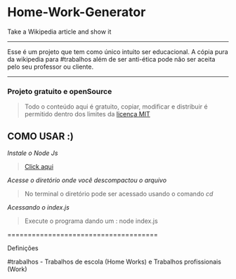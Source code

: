 # Home-Work-Generator
Take a Wikipedia article and show it


------------------------------------

Esse é um projeto que tem como único intuito ser educacional.
A cópia pura da wikipedia para #trabalhos além de ser anti-ética pode não ser aceita pelo seu professor ou cliente.

-------------------------------------

### Projeto gratuito e openSource

> Todo o conteúdo aqui é gratuito, copiar, modificar e distribuir é permitido dentro dos limites da [licença MIT](https://pt.wikipedia.org/wiki/Licen%C3%A7a_MIT)



## COMO USAR :)

_Instale o Node Js_
> [Click aqui](https://nodejs.org/en/)

_Acesse o diretório onde você descompactou o arquivo_
> No terminal o diretório pode ser acessado usando o comando _cd_

_Acessando o index.js_
> Execute o programa dando um : node index.js

=====================================

Definições

#trabalhos - Trabalhos de escola (Home Works) e Trabalhos profissionais (Work)
